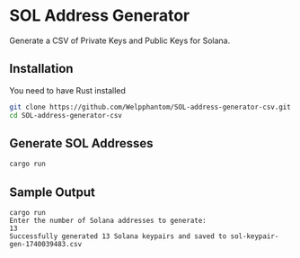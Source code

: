 
# SOL Address Generator

Generate a CSV of Private Keys and Public Keys for Solana.


## Installation
You need to have Rust installed
```bash
git clone https://github.com/Welpphantom/SOL-address-generator-csv.git
cd SOL-address-generator-csv
```
## Generate SOL Addresses
```bash
cargo run
```
## Sample Output
```base
cargo run
Enter the number of Solana addresses to generate:
13
Successfully generated 13 Solana keypairs and saved to sol-keypair-gen-1740039483.csv
```